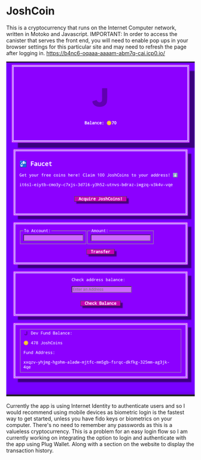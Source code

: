 # JoshCoin
This is a cryptocurrency that runs on the Internet Computer network, written in Motoko and Javascript.
IMPORTANT: In order to access the canister that serves the front end, you will need to enable pop ups in your browser settings for this particular site and may need to refresh the page after logging in.
https://b4nc6-oqaaa-aaaam-abm7q-cai.icp0.io/

![alt text](https://raw.githubusercontent.com/JoshHorosak/JoshCoin/main/Josh.png)

Currently the app is using Internet Identity to authenticate users and so I would recommend using mobile devices as biometric login is the fastest way to get started, unless you have fido keys or biometrics on your computer. There's no need to remember any passwords as this is a valueless cryptocurrency. This is a problem for an easy login flow so I am currently working on integrating the option to login and authenticate with the app using Plug Wallet. Along with a section on the website to display the transaction history. 


